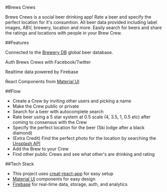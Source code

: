 #Brews Crews

Brews Crews is a social beer drinking app! Rate a beer and specify the perfect location for it's consumtion. All beer data provided including label images, ABV, brewery, location and more. Easily search for beers and share the ratings and locations with people in your Brew Crew.

##Features

Connected to the [Brewery DB](http://www.brewerydb.com/) global beer database.

Auth Brews Crews with Facebook/Twitter

Realtime data powered by Firebase

React Components from [Material UI](http://www.material-ui.com/)

##Flow

- Create a Crew by inviting other users and picking a name
- Make the Crew public or private 
- Search for a beer with autocomplete search
- Rate beer using a 5 star system at 0.5 scale (4, 3.5, 1, 0.5 etc) after coming to consensus with the Crew
- Specify the perfect location for the beer (Ski lodge after a black diamond)
- (Extra Credit) Find the perfect photo for the location by searching the [Unsplash API](https://unsplash.com/developers)
- Add the Brew to your Crew
- Find other public Crews and see what other's are drinking and rating

##Tech Stack

- This project uses [creat-react-app](https://github.com/facebookincubator/create-react-app) for easy setup
- [Material UI](http://www.material-ui.com/) components for easy design
- [Firebase](https://firebase.google.com/) for real-time data, storage, auth, and analytics

